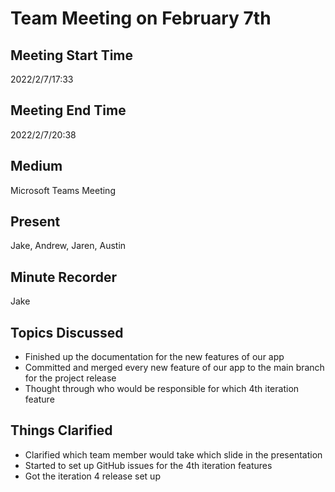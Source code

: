 # Team Meeting on February 7th
## Meeting Start Time
2022/2/7/17:33

## Meeting End Time
2022/2/7/20:38

## Medium
Microsoft Teams Meeting

## Present
Jake, Andrew, Jaren, Austin

## Minute Recorder
Jake

## Topics Discussed
<ul>
    <li>Finished up the documentation for the new features of our app
    <li>Committed and merged every new feature of our app to the main branch for the project release
    <li>Thought through who would be responsible for which 4th iteration feature
</ul>

## Things Clarified
<ul>
    <li>Clarified which team member would take which slide in the presentation
    <li>Started to set up GitHub issues for the 4th iteration features
    <li>Got the iteration 4 release set up
</ul>